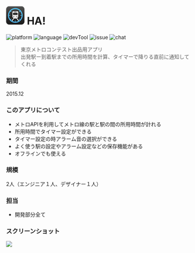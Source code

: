 # ![アイコン](https://github.com/Noodlekim/RESUME/blob/master/images/ha.png?raw=true=50x50) HA!

![platform](https://img.shields.io/badge/platform-iOS-blue.svg)
![language](https://img.shields.io/badge/language-Obj--C-red.svg)
![devTool](https://img.shields.io/badge/devTool-Xcode6-yellow.svg)
![issue](https://img.shields.io/badge/issue-Bitbucket-green.svg)
![chat](https://img.shields.io/badge/chat-Slack-59B89A.svg)

> 東京メトロコンテスト出品用アプリ  
> 出発駅ー到着駅までの所用時間を計算、タイマーで降りる直前に通知してくれる

### 期間
2015.12

### このアプリについて
- メトロAPIを利用してメトロ線の駅と駅の間の所用時間が計れる
- 所用時間でタイマー設定ができる
- タイマー設定の時アラーム音の選択ができる
- よく使う駅の設定やアラーム設定などの保存機能がある
- オフラインでも使える

### 規模
2人（エンジニア１人、デザイナー１人）

### 担当
- 開発部分全て

### スクリーンショット
![](https://github.com/Noodlekim/TMHa/blob/master/screenshot2.png?raw=true)

